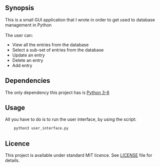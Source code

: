 ## Synopsis

This is a small GUI application that I wrote in order to get used to database management in Python
<br /> <br />
The user can: <br />
* View all the entries from the database
* Select a sub-set of entries from the database
* Update an entry
* Delete an entry
* Add entry

## Dependencies

The only dependency this project has is [Python 3-6](https://www.python.org/downloads/release/python-360/)

## Usage

All you have to do is to run the user interface, by using the script:

```bash
    python3 user_interface.py
```

## Licence 

This project is available under standard MIT licence. See [LICENSE](https://github.com/a96tudor/SmallProjects/blob/master/LICENCE.md) file for details.
